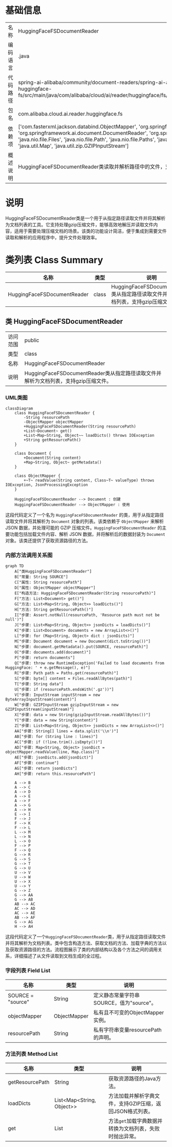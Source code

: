 # 基础信息

|      |      |
|------|------|
| 名称 | HuggingFaceFSDocumentReader |
| 编码语言 | .java |
| 代码路径 | spring-ai-alibaba/community/document-readers/spring-ai-alibaba-starter-document-reader-huggingface-fs/src/main/java/com/alibaba/cloud/ai/reader/huggingface/fs/HuggingFaceFSDocumentReader.java |
| 包名 | com.alibaba.cloud.ai.reader.huggingface.fs |
| 依赖项 | ['com.fasterxml.jackson.databind.ObjectMapper', 'org.springframework.ai.document.Document', 'org.springframework.ai.document.DocumentReader', 'org.springframework.util.Assert', 'java.io', 'java.nio.file.Files', 'java.nio.file.Path', 'java.nio.file.Paths', 'java.util.ArrayList', 'java.util.List', 'java.util.Map', 'java.util.zip.GZIPInputStream'] |
| 概述说明 | HuggingFaceFSDocumentReader类读取并解析路径中的文件，支持gzip压缩。 |

# 说明

HuggingFaceFSDocumentReader类是一个用于从指定路径读取文件并将其解析为文档列表的工具。它支持处理gzip压缩文件，能够高效地解压并读取文件内容，适用于需要处理压缩文档的场景。该类的功能设计简洁，便于集成到需要文件读取和解析的应用程序中，提升文件处理效率。

# 类列表 Class Summary

| 名称   | 类型  | 说明 |
|-------|------|-------------|
| HuggingFaceFSDocumentReader | class | HuggingFaceFSDocumentReader类从指定路径读取文件并解析为文档列表，支持gzip压缩文件。 |



## 类 HuggingFaceFSDocumentReader

|      |      |
|------|------|
| 访问范围 | public |
| 类型 | class |
| 名称 | HuggingFaceFSDocumentReader |
| 说明 | HuggingFaceFSDocumentReader类从指定路径读取文件并解析为文档列表，支持gzip压缩文件。 |


### UML类图

```mermaid
classDiagram
    class HuggingFaceFSDocumentReader {
        -String resourcePath
        -ObjectMapper objectMapper
        +HuggingFaceFSDocumentReader(String resourcePath)
        +List~Document~ get()
        +List~Map~String, Object~~ loadDicts() throws IOException
        +String getResourcePath()
    }

    class Document {
        +Document(String content)
        +Map~String, Object~ getMetadata()
    }

    class ObjectMapper {
        +~T~ readValue(String content, Class~T~ valueType) throws IOException, JsonProcessingException
    }

    HuggingFaceFSDocumentReader --> Document : 创建
    HuggingFaceFSDocumentReader --> ObjectMapper : 使用
```

这段代码定义了一个名为 `HuggingFaceFSDocumentReader` 的类，用于从指定路径读取文件并将其解析为 `Document` 对象的列表。该类依赖于 `ObjectMapper` 来解析 JSON 数据，并处理可能的 GZIP 压缩文件。`HuggingFaceFSDocumentReader` 的主要功能包括加载文件内容、解析 JSON 数据，并将解析后的数据封装为 `Document` 对象。该类还提供了获取资源路径的方法。


### 内部方法调用关系图

```mermaid
graph TD
    A["类HuggingFaceFSDocumentReader"]
    B["常量: String SOURCE"]
    C["属性: String resourcePath"]
    D["属性: ObjectMapper objectMapper"]
    E["构造方法: HuggingFaceFSDocumentReader(String resourcePath)"]
    F["方法: List<Document> get()"]
    G["方法: List<Map<String, Object>> loadDicts()"]
    H["方法: String getResourcePath()"]
    I["步骤: Assert.notNull(resourcePath, 'Resource path must not be null')"]
    J["步骤: List<Map<String, Object>> jsonDicts = loadDicts()"]
    K["步骤: List<Document> documents = new ArrayList<>()"]
    L["步骤: for (Map<String, Object> dict : jsonDicts)"]
    M["步骤: Document document = new Document(dict.toString())"]
    N["步骤: document.getMetadata().put(SOURCE, resourcePath)"]
    O["步骤: documents.add(document)"]
    P["步骤: return documents"]
    Q["步骤: throw new RuntimeException('Failed to load documents from HuggingFace: ' + e.getMessage(), e)"]
    R["步骤: Path path = Paths.get(resourcePath)"]
    S["步骤: byte[] content = Files.readAllBytes(path)"]
    T["步骤: String data"]
    U["步骤: if (resourcePath.endsWith('.gz'))"]
    V["步骤: InputStream inputStream = new ByteArrayInputStream(content)"]
    W["步骤: GZIPInputStream gzipInputStream = new GZIPInputStream(inputStream)"]
    X["步骤: data = new String(gzipInputStream.readAllBytes())"]
    Y["步骤: data = new String(content)"]
    Z["步骤: List<Map<String, Object>> jsonDicts = new ArrayList<>()"]
    AA["步骤: String[] lines = data.split('\\n')"]
    AB["步骤: for (String line : lines)"]
    AC["步骤: if (!line.trim().isEmpty())"]
    AD["步骤: Map<String, Object> jsonDict = objectMapper.readValue(line, Map.class)"]
    AE["步骤: jsonDicts.add(jsonDict)"]
    AF["步骤: continue"]
    AG["步骤: return jsonDicts"]
    AH["步骤: return this.resourcePath"]

    A --> B
    A --> C
    A --> D
    A --> E
    A --> F
    A --> G
    A --> H
    E --> I
    F --> J
    F --> K
    F --> L
    L --> M
    L --> N
    L --> O
    F --> P
    F --> Q
    G --> R
    G --> S
    G --> T
    G --> U
    U --> V
    U --> W
    U --> X
    U --> Y
    G --> Z
    G --> AA
    G --> AB
    AB --> AC
    AC --> AD
    AC --> AE
    AB --> AF
    G --> AG
    H --> AH
```

这段代码定义了一个`HuggingFaceFSDocumentReader`类，用于从指定路径读取文件并将其解析为文档列表。类中包含构造方法、获取文档的方法、加载字典的方法以及获取资源路径的方法。流程图展示了类的内部结构以及各个方法之间的调用关系，详细描述了从文件读取到文档生成的全过程。

### 字段列表 Field List

| 名称  | 类型  | 说明 |
|-------|-------|------|
| SOURCE = "source" | String | 定义静态常量字符串SOURCE，值为"source"。 |
| objectMapper | ObjectMapper | 私有且不可变的ObjectMapper实例。 |
| resourcePath | String | 私有字符串变量resourcePath的声明。 |

### 方法列表 Method List

| 名称  | 类型  | 说明 |
|-------|-------|------|
| getResourcePath | String | 获取资源路径的Java方法。 |
| loadDicts | List<Map<String, Object>> | 方法加载并解析字典文件，支持GZIP压缩，返回JSON格式列表。 |
| get | List<Document> | 方法`get`加载字典数据并转换为文档列表，失败时抛出异常。 |





